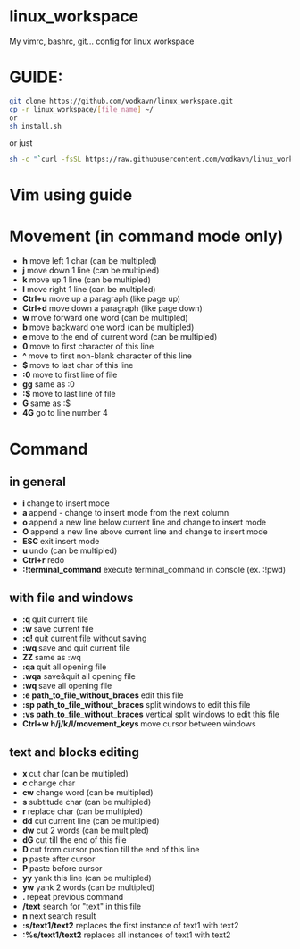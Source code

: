 linux_workspace
===============

My vimrc, bashrc, git... config for linux workspace


GUIDE:
=====
```bash
git clone https://github.com/vodkavn/linux_workspace.git
cp -r linux_workspace/[file_name] ~/
or
sh install.sh
```
or just
```bash
sh -c "`curl -fsSL https://raw.githubusercontent.com/vodkavn/linux_workspace/master/install.sh`"
```



Vim using guide
=====

# Movement (in command mode only)

* <b>h</b>    move left 1 char (can be multipled)
* <b>j</b>    move down 1 line (can be multipled)
* <b>k</b>    move up 1 line (can be multipled)
* <b>l</b>    move right 1 line (can be multipled)
* <b>Ctrl+u</b>    move up a paragraph (like page up)
* <b>Ctrl+d</b>    move down a paragraph (like page down)
* <b>w </b>   move forward one word (can be multipled)
* <b>b </b>   move backward one word (can be multipled)
* <b>e </b>   move to the end of current word (can be multipled)
* <b>0 </b>   move to first character of this line
* <b>^ </b>   move to first non-blank character of this line
* <b>$ </b>   move to last char of this line
* <b>:0</b>    move to first line of file
* <b>gg</b>    same as :0
* <b>:$</b>    move to last line of file
* <b>G </b>   same as :$
* <b>4G</b>    go to line number 4

# Command

## in general
* <b>i   </b> change to insert mode
* <b>a   </b> append - change to insert mode from the next column
* <b>o   </b> append a new line below current line and change to insert mode
* <b>O   </b> append a new line above current line and change to insert mode
* <b>ESC </b>   exit insert mode
* <b>u   </b> undo (can be multipled)
* <b>Ctrl+r</b>    redo
* <b>:!terminal_command</b>    execute terminal_command in console (ex. :!pwd)

## with file and windows
* <b>:q  </b>  quit current file
* <b>:w  </b>  save current file
* <b>:q! </b>   quit current file without saving
* <b>:wq </b>   save and quit current file
* <b>ZZ  </b>  same as :wq
* <b>:qa </b>   quit all opening file
* <b>:wqa</b>    save&quit all opening file
* <b>:wq </b>   save all opening file
* <b>:e path_to_file_without_braces </b>   edit this file
* <b>:sp path_to_file_without_braces</b>    split windows to edit this file
* <b>:vs path_to_file_without_braces</b>    vertical split windows to edit this file
* <b>Ctrl+w h/j/k/l/movement_keys   </b> move cursor between windows

## text and blocks editing

* <b>x </b>   cut char (can be multipled)
* <b>c </b>   change char
* <b>cw</b>    change word (can be multipled)
* <b>s </b>   subtitude char (can be multipled)
* <b>r </b>   replace char (can be multipled)
* <b>dd</b>    cut current line (can be multipled)
* <b>dw</b>    cut 2 words (can be multipled)
* <b>dG</b>    cut till the end of this file
* <b>D </b>   cut from cursor position till the end of this line
* <b>p </b>   paste after cursor
* <b>P </b>   paste before cursor
* <b>yy</b>    yank this line (can be multipled)
* <b>yw</b>    yank 2 words (can be multipled)
* <b>. </b>   repeat previous command
* <b>/text</b>    search for "text" in this file
* <b>n</b>    next search result
* <b>:s/text1/text2</b>    replaces the first instance of text1 with text2
* <b>:%s/text1/text2</b>    replaces all instances of text1 with text2
